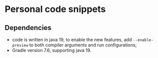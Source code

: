 # Personal code snippets

## Dependencies

* code is written in java 19, to enable the new features, add `--enable-preview` to both compiler arguments and run
  configurations;
* Gradle version 7.6, supporting java 19.